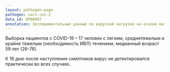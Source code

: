```yaml
---
layout: pathogen-page
pathogen: sars-cov-2
data_id: DP00007
annotation: Экспериментальные данные по вирусной нагрузке на основе мазков со слизистой носа и горла. Измерения проводились до 18 дней после наступления симптомов. Метод анализа - RT-PCR. Единицы измерения – значение количества циклов (Ct value), перевод Ct (y) в число копий РНК/мл (х) осуществлялся по формуле log<sub>10</sub>(x) = ay+b, где а = -0.32 и b = 14.11.
---
```


Выборка пациентов с COVID-19 – 17 человек с легким, среднетяжелым и крайне тяжелым (необходимость ИВЛ) течением, медианный возраст 59 лет (26-76).


К 18 дню после наступления симптомов вирус не детектировался практически во всех случаях.
